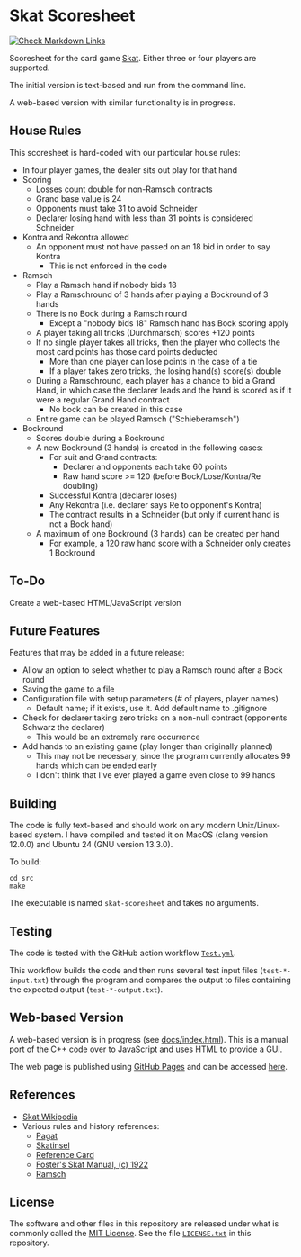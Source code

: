# Skat Scoresheet

[![Check Markdown Links](https://github.com/Andy4495/skat-scoresheet/actions/workflows/check-links.yml/badge.svg)](https://github.com/Andy4495/skat-scoresheet/actions/workflows/check-links.yml)

Scoresheet for the card game [Skat][1]. Either three or four players are supported.

The initial version is text-based and run from the command line. 

A web-based version with similar functionality is in progress.

## House Rules

This scoresheet is hard-coded with our particular house rules:

- In four player games, the dealer sits out play for that hand
- Scoring
  - Losses count double for non-Ramsch contracts
  - Grand base value is 24
  - Opponents must take 31 to avoid Schneider
  - Declarer losing hand with less than 31 points is considered Schneider
- Kontra and Rekontra allowed
  - An opponent must not have passed on an 18 bid in order to say Kontra
    - This is not enforced in the code
- Ramsch
  - Play a Ramsch hand if nobody bids 18
  - Play a Ramschround of 3 hands after playing a Bockround of 3 hands
  - There is no Bock during a Ramsch round
    - Except a "nobody bids 18" Ramsch hand has Bock scoring apply
  - A player taking all tricks (Durchmarsch) scores +120 points
  - If no single player takes all tricks, then the player who collects the most card points has those card points deducted
    - More than one player can lose points in the case of a tie
    - If a player takes zero tricks, the losing hand(s) score(s) double
  - During a Ramschround, each player has a chance to bid a Grand Hand, in which case the declarer leads and the hand is scored as if it were a regular Grand Hand contract
    - No bock can be created in this case
  - Entire game can be played Ramsch ("Schieberamsch")
- Bockround
  - Scores double during a Bockround
  - A new Bockround (3 hands) is created in the following cases:
    - For suit and Grand contracts:
      - Declarer and opponents each take 60 points
      - Raw hand score >= 120 (before Bock/Lose/Kontra/Re doubling)
    - Successful Kontra (declarer loses)
    - Any Rekontra (i.e. declarer says Re to opponent's Kontra)
    - The contract results in a Schneider (but only if current hand is not a Bock hand)
  - A maximum of one Bockround (3 hands) can be created per hand
    - For example, a 120 raw hand score with a Schneider only creates 1 Bockround

## To-Do

Create a web-based HTML/JavaScript version

## Future Features

Features that may be added in a future release:

- Allow an option to select whether to play a Ramsch round after a Bock round
- Saving the game to a file
- Configuration file with setup parameters (# of players, player names)
  - Default name; if it exists, use it. Add default name to .gitignore
- Check for declarer taking zero tricks on a non-null contract (opponents Schwarz the declarer)
  - This would be an extremely rare occurrence
- Add hands to an existing game (play longer than originally planned)
  - This may not be necessary, since the program currently allocates 99 hands which can be ended early
  - I don't think that I've ever played a game even close to 99 hands

## Building

The code is fully text-based and should work on any modern Unix/Linux-based system. I have compiled and tested it on MacOS (clang version 12.0.0) and Ubuntu 24 (GNU version 13.3.0).

To build:

``` shell
cd src
make
```

The executable is named `skat-scoresheet` and takes no arguments.

## Testing

The code is tested with the GitHub action workflow [`Test.yml`][7].

This workflow builds the code and then runs several test input files (`test-*-input.txt`) through the program and compares the output to files containing the expected output (`test-*-output.txt`).

## Web-based Version

A web-based version is in progress (see [docs/index.html](docs/index.html)). This is a manual port of the C++ code over to JavaScript and uses HTML to provide a GUI.

The web page is published using [GitHub Pages][9] and can be accessed [here][8].

## References

- [Skat Wikipedia][1]
- Various rules and history references:
  - [Pagat][2]
  - [Skatinsel][3]
  - [Reference Card][4]
  - [Foster's Skat Manual, (c) 1922][5]
  - [Ramsch][6]

## License

The software and other files in this repository are released under what is commonly called the [MIT License][100]. See the file [`LICENSE.txt`][101] in this repository.

[1]: https://en.wikipedia.org/wiki/Skat_(card_game)
[2]: https://www.pagat.com/schafkopf/skat.html
[3]: https://www.skatinsel.academy/en/how-to-skat/rules
[4]: https://skatgame.net/intro/Reference2.pdf
[5]: https://www.fadedpage.com/link.php?file=20090109-a5.pdf
[6]: https://www.pagat.com/schafkopf/sramsch.html
[7]: ./.github/workflows/Test.yml
[8]: https://andy4495.github.io/skat-scoresheet/
[9]: https://pages.github.com
[100]: https://choosealicense.com/licenses/mit/
[101]: ./LICENSE.txt
[//]: # ([200]: https://github.com/Andy4495/skat-scoresheet)

[//]: # (This is a way to hack a comment in Markdown. This will not be displayed when rendered.)
